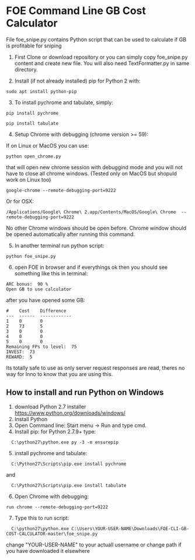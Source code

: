 # FOE Command Line GB Cost Calculator

File foe_snipe.py contains Python script that can be used to calculate if GB is profitable for sniping

1. First Clone or download repository or you can simply copy foe_snipe.py content and create new file. You will also need TextFormatter.py in same directory.

2. Install (if not already installed) pip for Python 2 with:

```
sudo apt install python-pip
```
3. To install pychrome and tabulate, simply:

```
pip install pychrome
```

```
pip install tabulate
```

4. Setup Chrome with debugging (chrome version >= 59):

If on Linux or MacOS you can use:

```
python open_chrome.py
```

that will open new chrome session with debuggind mode and you will not have to close all chrome windows. (Tested only on MacOS but shopuld work on Linux too)

```
google-chrome --remote-debugging-port=9222
```

Or for OSX:

```
/Applications/Google\ Chrome\ 2.app/Contents/MacOS/Google\ Chrome  --remote-debugging-port=9222
```

No other Chrome windows should be open before. Chrome window should be opened automatically after running this command.

5. In another terminal run python script:
```
python foe_snipe.py
```

6. open FOE in browser and if everythings ok then you should see something like this in terminal:

```
ARC bonus:  90 %
Open GB to use calculator
```

after you have opened some GB:

```
#    Cost    Difference
---  ------  ------------
1    0       0
2    73      5
3    0       0
4    0       0
5    0       0
Remaining FPs to level:  75
INVEST:  73
REWARD:  5
```

Its totally safe to use as only server request responses are read, theres no way for Inno to know that you are using this.

## How to install and run Python on Windows

1. download Python 2.7 installer https://www.python.org/downloads/windows/
2. Install Python
3. Open Command line: Start menu -> Run and type cmd.
4. Install pip:
	for Python 2.7.9+ type:
  ```
	C:\python27\python.exe py -3 -m ensurepip
  ```
5. install pychrome and tabulate:
  ```
	C:\Python27\Scripts\pip.exe install pychrome
  ```
  and
  
  ```
	C:\Python27\Scripts\pip.exe install tabulate
  ```
  
6. Open Chrome with debugging:

 ```
run chrome --remote-debugging-port=9222
 ```

7. Type this to run script:
  ```
	C:\python27\python.exe C:\Users\YOUR-USER-NAME\Downloads\FOE-CLI-GB-COST-CALCULATOR-master\foe_snipe.py
  ```
  
  change "YOUR-USER-NAME" to your actuall username or change path if you have downloaded it elsewhere
